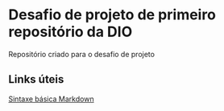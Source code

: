 # Desafio de projeto de primeiro repositório da DIO
Repositório criado para o desafio de projeto

## Links úteis
[Sintaxe básica Markdown](https://www.markdownguide.org/basic-syntax/)
